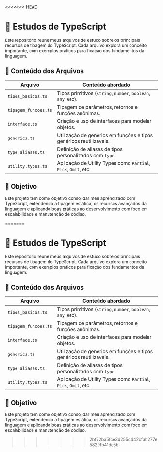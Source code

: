 <<<<<<< HEAD
# 📘 Estudos de TypeScript

Este repositório reúne meus arquivos de estudo sobre os principais recursos de tipagem do TypeScript. Cada arquivo explora um conceito importante, com exemplos práticos para fixação dos fundamentos da linguagem.

## 📁 Conteúdo dos Arquivos

| Arquivo                 | Conteúdo abordado                                                  |
|-------------------------|---------------------------------------------------------------------|
| `tipos_basicos.ts`      | Tipos primitivos (`string`, `number`, `boolean`, `any`, etc).      |
| `tipagem_funcoes.ts`    | Tipagem de parâmetros, retornos e funções anônimas.                |
| `interface.ts`          | Criação e uso de interfaces para modelar objetos.                  |
| `generics.ts`           | Utilização de generics em funções e tipos genéricos reutilizáveis. |
| `type_aliases.ts`       | Definição de aliases de tipos personalizados com `type`.           |
| `utility.types.ts`      | Aplicação de Utility Types como `Partial`, `Pick`, `Omit`, etc.     |

## 🎯 Objetivo

Este projeto tem como objetivo consolidar meu aprendizado com TypeScript, entendendo a tipagem estática, os recursos avançados da linguagem e aplicando boas práticas no desenvolvimento com foco em escalabilidade e manutenção de código.


=======
# 📘 Estudos de TypeScript

Este repositório reúne meus arquivos de estudo sobre os principais recursos de tipagem do TypeScript. Cada arquivo explora um conceito importante, com exemplos práticos para fixação dos fundamentos da linguagem.

## 📁 Conteúdo dos Arquivos

| Arquivo                 | Conteúdo abordado                                                  |
|-------------------------|---------------------------------------------------------------------|
| `tipos_basicos.ts`      | Tipos primitivos (`string`, `number`, `boolean`, `any`, etc).      |
| `tipagem_funcoes.ts`    | Tipagem de parâmetros, retornos e funções anônimas.                |
| `interface.ts`          | Criação e uso de interfaces para modelar objetos.                  |
| `generics.ts`           | Utilização de generics em funções e tipos genéricos reutilizáveis. |
| `type_aliases.ts`       | Definição de aliases de tipos personalizados com `type`.           |
| `utility.types.ts`      | Aplicação de Utility Types como `Partial`, `Pick`, `Omit`, etc.     |

## 🎯 Objetivo

Este projeto tem como objetivo consolidar meu aprendizado com TypeScript, entendendo a tipagem estática, os recursos avançados da linguagem e aplicando boas práticas no desenvolvimento com foco em escalabilidade e manutenção de código.
>>>>>>> 2bf72ba5fce3d255d442cfab277e5829fb41dc5b
